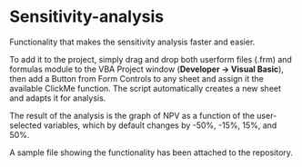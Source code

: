 # Sensitivity-analysis

Functionality that makes the sensitivity analysis faster and easier.

To add it to the project, simply drag and drop both userform files (.frm) and formulas module to the VBA Project window (**Developer -> Visual Basic**), then add a Button from Form Controls to any sheet and assign it the available ClickMe function.
The script automatically creates a new sheet and adapts it for analysis.

The result of the analysis is the graph of NPV as a function of the user-selected variables, which by default changes by -50%, -15%, 15%, and 50%.

A sample file showing the functionality has been attached to the repository.
